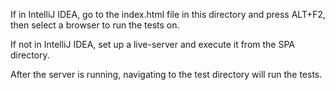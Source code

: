 If in IntelliJ IDEA, go to the index.html file in this directory and press ALT+F2, then select a browser to run the tests on.

If not in IntelliJ IDEA, set up a live-server and execute it from the SPA directory.

After the server is running, navigating to the test directory will run the tests.
